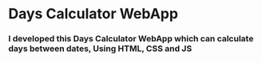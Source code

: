 <h1>Days Calculator WebApp</h1>
<h3>I developed this Days Calculator WebApp which can calculate days between dates, Using HTML, CSS and JS</h3>
